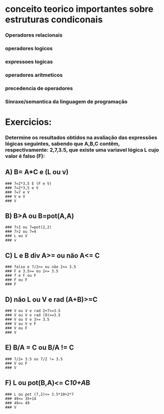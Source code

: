 # conceito teorico importantes sobre estruturas condiconais
### Operadores relacionais
### operadores logicos
### expressoes logicas
### operadores aritmeticos
### precedencia de operadores
### Sinraxe/semantica da linguagem de programação

# Exercicios:
### Determine os resultados obtidos na avaliação das expressões lógicas seguintes, sabendo que A,B,C contêm, respectivamente: 2,7,3.5, que existe uma variavel lógica L cujo valor é falso (F):

## A) B= A*C e (L ou v)
    ### 7=2*3,5 E (F e V)
    ### 7=2*3,5 e V
    ### 7=7 e V
    ### V e V
    ### V


## B) B>A ou B=pot(A,A)
    ### 7>2 ou 7=pot(2,2)
    ### 7>2 ou 7=4
    ### L ou V
    ### v
## C) L e B div A>= ou não A<= C
    ### falso e 7/2>= ou não 2<= 3.5
    ### F e 3.5>= ou 2<= 3.5
    ### f e F ou F
    ### F ou F
    ### F


## D) não L ou V e rad (A+B)>=C
    ### V ou V e rad 2+7>=3.5
    ### V ou V e rad (9)>=3.5
    ### V ou V e 3>= 3.5
    ### V ou V e F
    ### V ou F
    ### V
## E) B/A = C ou B/A != C
    ### 7/2= 3.5 ou 7/2 != 3.5
    ### V ou F
    ### V
## F) L ou pot(B,A)<= C*10+A*B
    ### L ou pot (7,2)<= 3.5*10+2*7
    ### 49<= 35+14
    ### 49<= 49
    ### V

